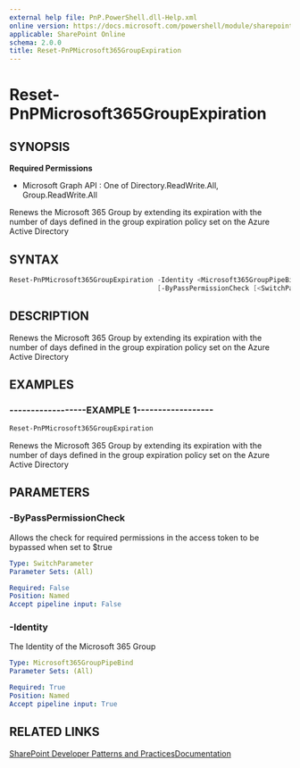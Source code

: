 ```yaml
---
external help file: PnP.PowerShell.dll-Help.xml
online version: https://docs.microsoft.com/powershell/module/sharepoint-pnp/reset-pnpmicrosoft365groupexpiration
applicable: SharePoint Online
schema: 2.0.0
title: Reset-PnPMicrosoft365GroupExpiration
---
```


# Reset-PnPMicrosoft365GroupExpiration

## SYNOPSIS

**Required Permissions**

  * Microsoft Graph API : One of Directory.ReadWrite.All, Group.ReadWrite.All

Renews the Microsoft 365 Group by extending its expiration with the number of days defined in the group expiration policy set on the Azure Active Directory

## SYNTAX 

```powershell
Reset-PnPMicrosoft365GroupExpiration -Identity <Microsoft365GroupPipeBind>
                                     [-ByPassPermissionCheck [<SwitchParameter>]]
```

## DESCRIPTION
Renews the Microsoft 365 Group by extending its expiration with the number of days defined in the group expiration policy set on the Azure Active Directory

## EXAMPLES

### ------------------EXAMPLE 1------------------
```powershell
Reset-PnPMicrosoft365GroupExpiration
```

Renews the Microsoft 365 Group by extending its expiration with the number of days defined in the group expiration policy set on the Azure Active Directory

## PARAMETERS

### -ByPassPermissionCheck
Allows the check for required permissions in the access token to be bypassed when set to $true

```yaml
Type: SwitchParameter
Parameter Sets: (All)

Required: False
Position: Named
Accept pipeline input: False
```

### -Identity
The Identity of the Microsoft 365 Group

```yaml
Type: Microsoft365GroupPipeBind
Parameter Sets: (All)

Required: True
Position: Named
Accept pipeline input: True
```

## RELATED LINKS

[SharePoint Developer Patterns and Practices](https://aka.ms/sppnp)[Documentation](https://docs.microsoft.com/graph/api/group-renew)